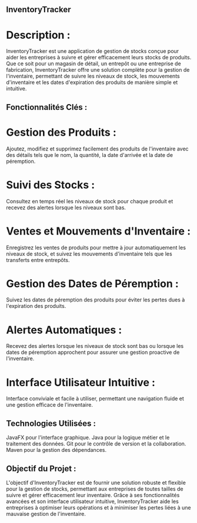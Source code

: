   ## InventoryTracker
# Description :
InventoryTracker est une application de gestion de stocks conçue pour aider les entreprises à suivre et gérer efficacement leurs stocks de produits. Que ce soit pour un magasin de détail, un entrepôt ou une entreprise de fabrication, InventoryTracker offre une solution complète pour la gestion de l'inventaire, permettant de suivre les niveaux de stock, les mouvements d'inventaire et les dates d'expiration des produits de manière simple et intuitive.

   ## Fonctionnalités Clés :
# Gestion des Produits : 
Ajoutez, modifiez et supprimez facilement des produits de l'inventaire avec des détails tels que le nom, la quantité, la date d'arrivée et la date de péremption.
# Suivi des Stocks : 
Consultez en temps réel les niveaux de stock pour chaque produit et recevez des alertes lorsque les niveaux sont bas.
# Ventes et Mouvements d'Inventaire :
Enregistrez les ventes de produits pour mettre à jour automatiquement les niveaux de stock, et suivez les mouvements d'inventaire tels que les transferts entre entrepôts.
# Gestion des Dates de Péremption : 
Suivez les dates de péremption des produits pour éviter les pertes dues à l'expiration des produits.
# Alertes Automatiques : 
Recevez des alertes lorsque les niveaux de stock sont bas ou lorsque les dates de péremption approchent pour assurer une gestion proactive de l'inventaire.
# Interface Utilisateur Intuitive : 
Interface conviviale et facile à utiliser, permettant une navigation fluide et une gestion efficace de l'inventaire.
## Technologies Utilisées :
JavaFX pour l'interface graphique.
Java pour la logique métier et le traitement des données.
Git pour le contrôle de version et la collaboration.
Maven pour la gestion des dépendances.
## Objectif du Projet :
L'objectif d'InventoryTracker est de fournir une solution robuste et flexible pour la gestion de stocks, permettant aux entreprises de toutes tailles de suivre et gérer efficacement leur inventaire. Grâce à ses fonctionnalités avancées et son interface utilisateur intuitive, InventoryTracker aide les entreprises à optimiser leurs opérations et à minimiser les pertes liées à une mauvaise gestion de l'inventaire.

